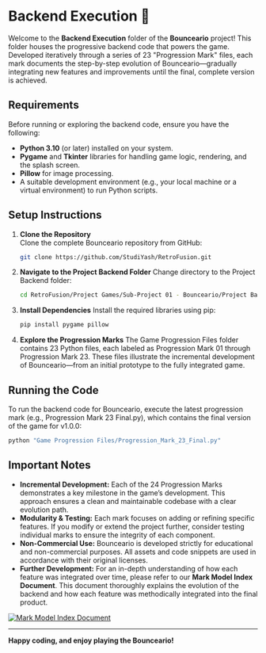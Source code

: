 # Backend Execution 🚀

Welcome to the **Backend Execution** folder of the **Bounceario** project! This folder houses the progressive backend code that powers the game. Developed iteratively through a series of 23 "Progression Mark" files, each mark documents the step-by-step evolution of Bounceario—gradually integrating new features and improvements until the final, complete version is achieved.

## Requirements

Before running or exploring the backend code, ensure you have the following:
- **Python 3.10** (or later) installed on your system.
- **Pygame** and **Tkinter** libraries for handling game logic, rendering, and the splash screen.
- **Pillow** for image processing.
- A suitable development environment (e.g., your local machine or a virtual environment) to run Python scripts.

## Setup Instructions

1. **Clone the Repository**  
   Clone the complete Bounceario repository from GitHub:

   ```bash
   git clone https://github.com/StudiYash/RetroFusion.git
   ```

2. **Navigate to the Project Backend Folder**
   Change directory to the Project Backend folder:

   ```bash
   cd RetroFusion/Project Games/Sub-Project 01 - Bounceario/Project Backend
   ```

3. **Install Dependencies**
   Install the required libraries using pip:

   ```bash
   pip install pygame pillow
   ```

4. **Explore the Progression Marks**
   The Game Progression Files folder contains 23 Python files, each labeled as Progression Mark 01 through Progression Mark 23. These files illustrate the incremental development of Bounceario—from an initial prototype to the fully integrated game.

## Running the Code

To run the backend code for Bounceario, execute the latest progression mark (e.g., Progression Mark 23 Final.py), which contains the final version of the game for v1.0.0:

```bash
python "Game Progression Files/Progression_Mark_23_Final.py"
```

## Important Notes

- **Incremental Development:**
Each of the 24 Progression Marks demonstrates a key milestone in the game’s development. This approach ensures a clean and maintainable codebase with a clear evolution path.
- **Modularity & Testing:**
Each mark focuses on adding or refining specific features. If you modify or extend the project further, consider testing individual marks to ensure the integrity of each component.
- **Non-Commercial Use:**
Bounceario is developed strictly for educational and non-commercial purposes. All assets and code snippets are used in accordance with their original licenses.
- **Further Development:**
For an in-depth understanding of how each feature was integrated over time, please refer to our **Mark Model Index Document**. This document thoroughly explains the evolution of the backend and how each feature was methodically integrated into the final product.

[![Mark Model Index Document](https://img.shields.io/badge/View-Mark%20Model%20Index%20Document-blue?style=for-the-badge&logo=Adobe)](https://github.com/StudiYash/RetroFusion/tree/main/Project%20Games/Sub-Project%2001%20-%20Bounceario/Support%20Files/Mark%20Model%20Index.pdf)

---

**Happy coding, and enjoy playing the Bounceario!**